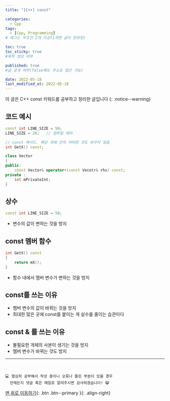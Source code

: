 ```yaml
---
title: "[C++] const" 

categories:
  - Cpp
tags:
  - [Cpp, Programming]
# 태그는 무조건 2개 이상(1개면 글이 안보임)

toc: true
toc_sticky: true
#목차 생성 여부

published: true
#글 공개 여부(false해도 주소로 접근 가능)

date: 2022-05-18
last_modified_at: 2022-05-18
---
```


이 글은 C++ const 키워드를 공부하고 정리한 글입니다
{: .notice--warning}

## 코드 예시
```cpp
const int LINE_SIZE = 50;
LINE_SIZE = 20;   // 컴파일 에러

// const 메서드. 해당 개체 안의 어떠한 것도 바꾸지 않음
int GetX() const;

class Vector
{
public:
	const Vector& operator+(const Vecotr& rhs) const;
private :
	int mPrivateInt;
}
```

## 상수
```cpp
const int LINE_SIZE = 50;
```
- 변수의 값이 변하는 것을 방지

## const 멤버 함수
```cpp
int GetX() const
{
    return mX();
}
```
- 함수 내에서 멤버 변수가 변하는 것을 방지

## const를 쓰는 이유
- 멤버 변수의 값이 바뀌는 것을 방지
- 최대한 많은 곳에 const를 붙이는 게 실수를 줄이는 습관이다

## const & 를 쓰는 이유
- 불필요한 개체의 사본이 생기는 것을 방지
- 멤버 변수가 바뀌는 것도 방지


***
<br>

    💻 열심히 공부해서 작성 중이니 오류나 틀린 부분이 있을 경우 
      언제든지 댓글 혹은 메일로 알려주시면 감사하겠습니다! 😸

[맨 위로 이동하기](#){: .btn .btn--primary }{: .align-right}